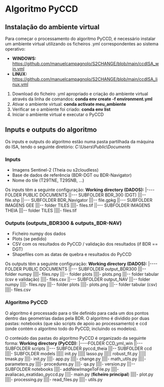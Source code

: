 # Algoritmo PyCCD

## Instalação do ambiente virtual
Para começar o processamento do algoritmo PyCCD, é necessário instalar um ambiente virtual utilizando os ficheiros .yml correspondentes ao sistema operativo:

* **WINDOWS:** https://github.com/manuelcampagnolo/S2CHANGE/blob/main/ccdISA_win.yml
* **LINUX:** https://github.com/manuelcampagnolo/S2CHANGE/blob/main/ccdISA_linux.yml

1. Download do ficheiro .yml apropriado e criação do ambiente virtual através da linha de comandos:
**conda env create -f environment.yml**
2. Ativar o ambiente virtual:
**conda activate meu_ambiente**
3. Verificar se o ambiente foi criado:
**conda env list**
4. Iniciar o ambiente virtual e executar o PyCCD

## Inputs e outputs do algoritmo
Os inputs e outputs do algoritmo estão numa pasta partilhada da máquina do ISA, tendo o seguinte diretório: *C:\Users\Public\Documents*

### Inputs
* Imagens Sentinel-2 (Theia ou s2cloudless)
* Base de dados de referência (BDR-DGT ou BDR-Navigator)
* Nome do tile (T29TNE, T29SNB, ...)

Os inputs têm a seguinte configuração:
**Working directory (DADOS):**
 |----FOLDER PUBLIC DOCUMENTS
    ||--- SUBFOLDER BDR_300 (DGT)
         |||-- file.shp
    ||--- SUBFOLDER BDR_Navigator
         |||-- file.gpkg
    ||--- SUBFOLDER IMAGENS GEE
         |||-- folder TILES
              ||||- files.tif
    ||--- SUBFOLDER IMAGENS THEIA
         |||-- folder TILES
              ||||- files.tif

### Outputs (outputs_BDR300 & outputs_BDR-NAV)
* Ficheiro numpy dos dados
* Plots (se pedido)
* CSV com os resultados do PyCCD / validação dos resultados (if BDR == DGT)
* Shapefiles com as datas de quebra e resultados do PyCCD

Os outputs têm a seguinte configuração:
**Working directory (DADOS):**
|---- FOLDER PUBLIC DOCUMENTS ||--- SUBFOLDER output_BDR300 |||-- folder numpy ||||- files.npy |||-- folder plots ||||- plots.png |||-- folder tabular (csv e validação) ||||- files.csv ||--- SUBFOLDER output_NAV 
|||-- folder numpy ||||- files.npy |||-- folder plots ||||- plots.png |||-- folder tabular (csv) ||||- files.csv

### Algoritmo PyCCD
O algoritmo é processado para o tile definido para cada um dos pontos dentro das geometrias dadas pela BDR.
O algoritmo é dividido por duas pastas: notebooks (que são scripts de apoio ao processamento) e ccd (onde contém o algoritmo todo do PyCCD, incluindo os modelos).

O conteúdo das pastas do algoritmo PyCCD é organizado da seguinte forma:
**Working directory (PyCCD):**
 |----FOLDER CCD_yml_win
    ||--- SUBFOLDER scripts
    ||--- SUBFOLDER pyccd_theia
         |||-- SUBFOLDER ccd
              ||||- SUBFOLDER models
                   ||||| init.py
                   ||||| lasso.py
                   ||||| robust_fit.py
                   ||||| tmask.py
              ||||- init.py
              ||||- app.py
              ||||- change.py
              ||||- math_utils.py
              ||||- parameters.py
              ||||- procedures.py
              ||||- qa.py
              ||||- version.py
         |||-- SUBFOLDER notebooks 
              ||||- addNewImageToFile.py
              ||||- avaliacao_exatidao_pyccd.py
              ||||- main.py (**ficheiro principal**)
              ||||- plot.py
              ||||- processing.py
              ||||- read_files.py
              ||||- utils.py